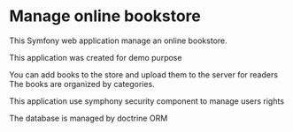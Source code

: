 Manage online bookstore
=======================

This Symfony web application manage an online bookstore.

This application was created for demo purpose

You can add books to the store and upload them to the server for readers
The books are organized by categories.

This application use symphony security component to manage users rights

The database is managed by doctrine ORM
